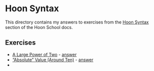 # Hoon Syntax

This directory contains my answers to exercises from the [Hoon Syntax](https://docs.urbit.org/courses/hoon-school/B-syntax) section of the Hoon School docs.

## Exercises

* [A Large Power of Two](https://docs.urbit.org/courses/hoon-school/B-syntax#exercise-a-large-power-of-two) - [answer](./exercises/a_large_power_of_two.hoon)
* [“Absolute” Value (Around Ten)](https://docs.urbit.org/courses/hoon-school/B-syntax#exercise-%E2%80%9Cabsolute%E2%80%9D-value-(around-ten)) - [answer](./exercises/absolute_value_around_ten.hoon)
* [](./)
